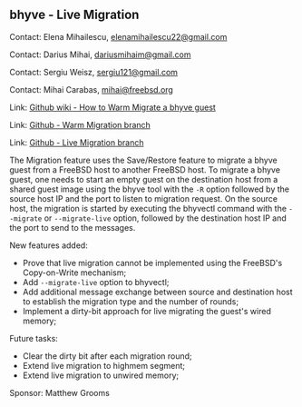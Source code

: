 ## bhyve - Live Migration ##

Contact: Elena Mihailescu, <elenamihailescu22@gmail.com>

Contact: Darius Mihai, <dariusmihaim@gmail.com>

Contact: Sergiu Weisz, <sergiu121@gmail.com>

Contact: Mihai Carabas, <mihai@freebsd.org>

Link:	[Github wiki - How to Warm Migrate a bhyve guest](https://github.com/FreeBSD-UPB/freebsd/wiki/Virtual-Machine-Migration-using-bhyve)

Link:	[Github - Warm Migration branch](https://github.com/FreeBSD-UPB/freebsd/tree/projects/bhyve_migration)

Link:	[Github - Live Migration branch](https://github.com/FreeBSD-UPB/freebsd/tree/projects/bhyve_migration_dev)

The Migration feature uses the Save/Restore feature to migrate a bhyve guest
from a FreeBSD host to another FreeBSD host. To migrate a bhyve guest,
one needs to start an empty guest on the destination host from a shared guest
image using the bhyve tool with the `-R` option followed by the source host
IP and the port to listen to migration request. On the source host, the
migration is started by executing the bhyvectl command with the `--migrate`
or `--migrate-live` option, followed by the destination host IP and the
port to send to the messages.

New features added:

   * Prove that live migration cannot be implemented using the FreeBSD's Copy-on-Write mechanism;
   * Add `--migrate-live` option to bhyvectl;
   * Add additional message exchange between source and destination host to establish the migration type and the number of rounds;
   * Implement a dirty-bit approach for live migrating the guest's wired memory;

Future tasks:

   * Clear the dirty bit after each migration round;
   * Extend live migration to highmem segment;
   * Extend live migration to unwired memory;

Sponsor: Matthew Grooms
